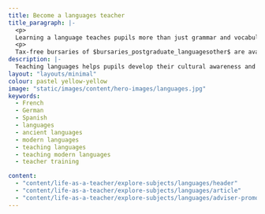 ```yaml
---
title: Become a languages teacher
title_paragraph: |-
  <p>
  Learning a language teaches pupils more than just grammar and vocabulary. As a languages teacher, you'll help pupils gain a greater appreciation and understanding of the world.</p>
  <p>
  Tax-free bursaries of $bursaries_postgraduate_languagesother$ are availabe for eligilbe trainee teachers in all languages. For French, German and Spanish trainee teachers, tax-free scholarships of $scholarships_languagesfrenchgermanspanish$ are available.</p>
description: |-
  Teaching languages helps pupils develop their cultural awareness and communication skills. Explore what you'll teach and what funding is available for training.
layout: "layouts/minimal"
colour: pastel yellow-yellow
image: "static/images/content/hero-images/languages.jpg"
keywords:
  - French
  - German
  - Spanish
  - languages
  - ancient languages
  - modern languages
  - teaching languages
  - teaching modern languages
  - teacher training

content:
  - "content/life-as-a-teacher/explore-subjects/languages/header"
  - "content/life-as-a-teacher/explore-subjects/languages/article"
  - "content/life-as-a-teacher/explore-subjects/languages/adviser-promo-languages"
---
```

